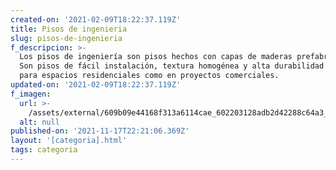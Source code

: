 ```yaml
---
created-on: '2021-02-09T18:22:37.119Z'
title: Pisos de ingenieria
slug: pisos-de-ingenieria
f_descripcion: >-
  Los pisos de ingeniería son pisos hechos con capas de maderas prefabricadas.
  Son pisos de fácil instalación, textura homogénea y alta durabilidad tanto
  para espacios residenciales como en proyectos comerciales.
updated-on: '2021-02-09T18:22:37.119Z'
f_imagen:
  url: >-
    /assets/external/609b09e44168f313a6114cae_602203128adb2d42288c64a3_thumbnail-ingenieria.jpg
  alt: null
published-on: '2021-11-17T22:21:06.369Z'
layout: '[categoria].html'
tags: categoria
---
```



